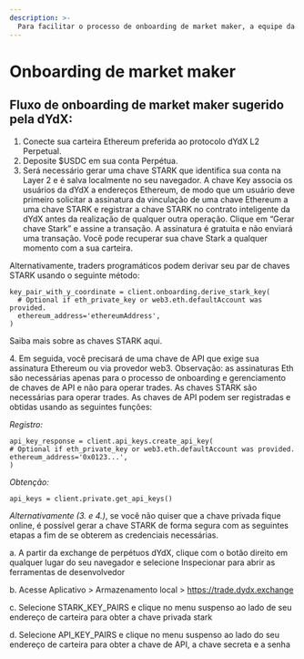 ```yaml
---
description: >-
  Para facilitar o processo de onboarding de market maker, a equipe da dYdX criou este guia. Leia todo o documento antes de iniciar quaisquer etapas de integração.
---
```


# Onboarding de market maker

## Fluxo de onboarding de market maker sugerido pela dYdX:

1. Conecte sua carteira Ethereum preferida ao protocolo dYdX L2 Perpetual.
2. Deposite $USDC em sua conta Perpétua.
3. Será necessário gerar uma chave STARK que identifica sua conta na Layer 2 e é salva localmente no seu navegador. A chave Key associa os usuários da dYdX a endereços Ethereum, de modo que um usuário deve primeiro solicitar a assinatura da vinculação de uma chave Ethereum a uma chave STARK e registrar a chave STARK no contrato inteligente da dYdX antes da realização de qualquer outra operação. Clique em “Gerar chave Stark” e assine a transação. A assinatura é gratuita e não enviará uma transação. Você pode recuperar sua chave Stark a qualquer momento com a sua carteira.

Alternativamente, traders programáticos podem derivar seu par de chaves STARK usando o seguinte método:

```
key_pair_with_y_coordinate = client.onboarding.derive_stark_key(
  # Optional if eth_private_key or web3.eth.defaultAccount was provided.
  ethereum_address='ethereumAddress',
)
```

Saiba mais sobre as chaves STARK aqui.

4\. Em seguida, você precisará de uma chave de API que exige sua assinatura Ethereum ou via provedor web3. Observação: as assinaturas Eth são necessárias apenas para o processo de onboarding e gerenciamento de chaves de API e não para operar trades. As chaves STARK são necessárias para operar trades. As chaves de API podem ser registradas e obtidas usando as seguintes funções:

_Registro:_

```
api_key_response = client.api_keys.create_api_key(
# Optional if eth_private_key or web3.eth.defaultAccount was provided.
ethereum_address='0x0123...',
)
```

_Obtenção:_

```
api_keys = client.private.get_api_keys()
```

_Alternativamente (3. e 4.)_, se você não quiser que a chave privada fique online, é possível gerar a chave STARK de forma segura com as seguintes etapas a fim de se obterem as credenciais necessárias.

a. A partir da exchange de perpétuos dYdX, clique com o botão direito em qualquer lugar do seu navegador e selecione Inspecionar para abrir as ferramentas de desenvolvedor

b. Acesse Aplicativo > Armazenamento local > https://trade.dydx.exchange

c. Selecione STARK\_KEY\_PAIRS e clique no menu suspenso ao lado de seu endereço de carteira para obter a chave privada stark

d. Selecione API\_KEY\_PAIRS e clique no menu suspenso ao lado do seu endereço de carteira para obter a chave de API, a chave secreta e a senha
